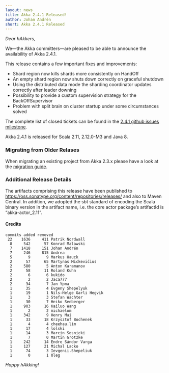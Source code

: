 ```yaml
---
layout: news
title: Akka 2.4.1 Released!
author: Johan Andrén
short: Akka 2.4.1 Released
---
```


*Dear hAkkers,*

We—the Akka committers—are pleased to be able to announce the availability of Akka 2.4.1. 

This release contains a few important fixes and improvements:
* Shard region now kills shards more consistently on HandOff
* An empty shard region now shuts down correctly on graceful shutdown
* Using the distributed data mode the sharding coordinator updates correctly after leader downing
* Possibility to provide a custom supervision strategy for the BackOffSupervisor
* Problem with split brain on cluster startup under some circumstances solved

The complete list of closed tickets can be found in the [2.4.1 github issues milestone](https://github.com/akka/akka/issues?q=milestone%3A2.4.1).

Akka 2.4.1 is released for Scala 2.11, 2.12.0-M3 and Java 8.

### Migrating from Older Relases ###

When migrating an existing project from Akka 2.3.x please have a look at the [migration guide](http://doc.akka.io/docs/akka/2.4.1/project/migration-guide-2.3.x-2.4.x.html).

### Additional Release Details ###

The artifacts comprising this release have been published to https://oss.sonatype.org/content/repositories/releases/ and also to Maven Central. In addition, we adopted the sbt standard of encoding the Scala binary version in the artifact name, i.e. the core actor package’s artifactId is “akka-actor_2.11”.


#### Credits ####

    commits added removed
     22    1636     411 Patrik Nordwall
      8     542      57 Konrad Malawski
      7    1418     151 Johan Andrén
      7     246     815 Andrea
      5       9       9 Markus Hauck
      2      57      65 Martynas Mickevičius
      2     580       5 Anton Karamanov
      2      58      11 Roland Kuhn
      2       6       6 kukido
      2       2       2 Jaca777
      2      34       7 Jan Ypma
      1      35       4 Evgeny Shepelyuk
      1      19       1 Nils-Helge Garli Hegvik
      1       3       3 Stefan Wachter
      1      30       7 Heiko Seeberger
      1     903      16 Kailuo Wang
      1       2       2 michaelom
      1     342       9 Henry Mai
      1      33      18 Krzysztof Bochenek
      1       4       4 cheehau.lim
      1      17       4 lolski
      1      14       3 Marcin Sosnicki
      1       7       0 Martin Grotzke
      1     242      14 Endre Sándor Varga
      1     127      21 Michal Lacko
      1      74       3 Ievgenii.Shepeliuk
      1       0       1 Oleg


*Happy hAkking!*
